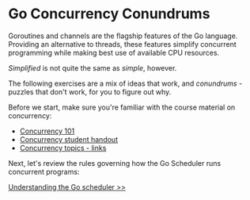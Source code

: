# Go Concurrency Conundrums

Goroutines and channels are the flagship features of the Go language. Providing an alternative to threads, these features simplify concurrent programming while making best use of available CPU resources.

_Simplified_ is not quite the same as _simple_, however.

The following exercises are a mix of ideas that work, and _conundrums_ - puzzles that don't work, for you to figure out why.

Before we start, make sure you're familiar with the course material on concurrency:

- [Concurrency 101](https://bjss.sharepoint.com/:p:/s/BJSSAcademy/EYTaDYKsSm5JoESht4apHOoBAvXxj--BnBBd2GJ0nmkYJg)
- [Concurrency student handout](https://bjss.sharepoint.com/:w:/s/BJSSAcademy/ERtqtYo7urxLrm2K8q9VMwEBOKr2dxDvgkf8gcuT5GtOUw)
- [Concurrency topics - links](https://bjss.sharepoint.com/:w:/s/BJSSAcademy/EaFGRmXbiT1KlXi1GBmk-OUBvocOko4bUwoni6Exis4UQQ)

Next, let's review the rules governing how the Go Scheduler runs concurrent programs:

[Understanding the Go scheduler >>](/goroutine-rules-overview.md)
